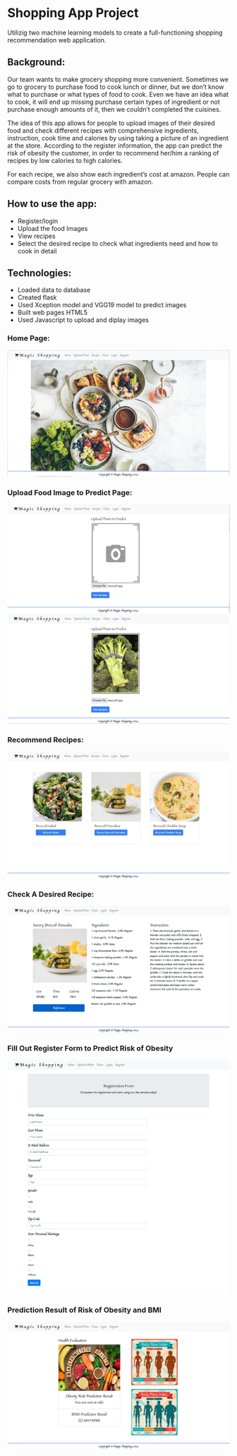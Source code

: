 # Shopping App Project
Utilizig two machine learning models to create a full-functioning shopping recommendation web application.

## Background:
Our team wants to make grocery shopping more convenient. Sometimes we go to grocery to purchase food to cook lunch or dinner, but we don’t know what to purchase or what types of food to cook. Even we have an idea what to cook, it will end up missing purchase certain types of ingredient or not purchase enough amounts of it, then we couldn’t completed the cuisines. 

The idea of this app allows for people to upload images of their desired food and check different recipes with comprehensive ingredients, instruction, cook time and calories by using taking a picture of an ingredient at the store. According to the register information, the app can predict the risk of obesity the customer, in order to recommend her/him a ranking of recipes by low calories to high calories. 

For each recipe, we also show each ingredient’s cost at amazon. People can compare costs from regular grocery with amazon.  


## How to use the app:
* Register/login
* Upload the food Images 
* View recipes
* Select the desired recipe to check what ingredients need and how to cook in detail

## Technologies:
*  Loaded data to database
*  Created flask 
*  Used Xception model and VGG19 model to predict   images
*  Built web pages HTML5
*  Used Javascript to upload and diplay images

### Home Page:
![home](README_images/home.png)

### Upload Food Image to Predict Page: 
![upload](README_images/upload.png)
![broccoli](README_images/broccoli.png)

### Recommend Recipes:
![recipes](README_images/recipes.png)

### Check A Desired Recipe:
![pancake](README_images/pancake.png)

### Fill Out Register Form to Predict Risk of Obesity
![register](README_images/register.png)

### Prediction Result of Risk of Obesity and BMI
![result](README_images/obesity_prediction.png)
